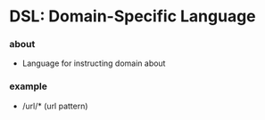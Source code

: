 # DSL: Domain-Specific Language

### about

- Language for instructing domain about

### example

- /url/* (url pattern)